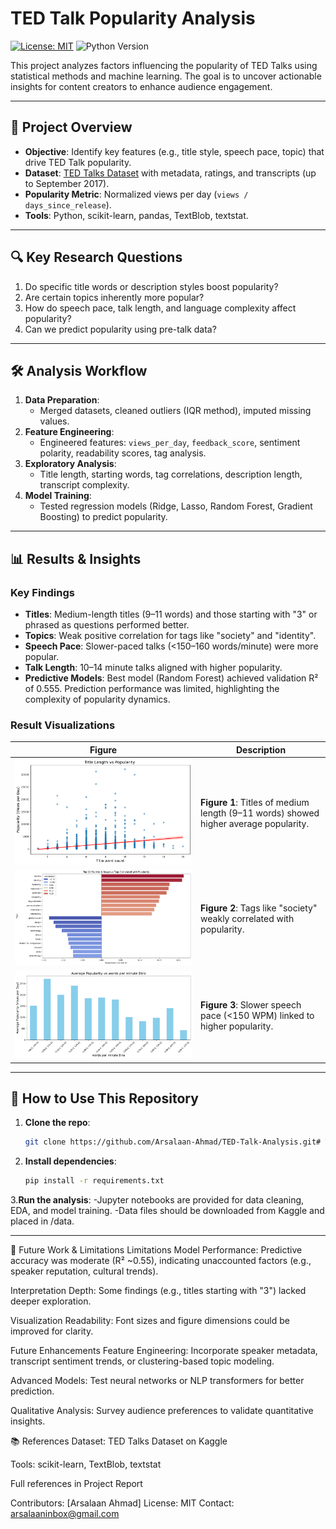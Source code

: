 # TED Talk Popularity Analysis

[![License: MIT](https://img.shields.io/badge/License-MIT-yellow.svg)](https://opensource.org/licenses/MIT)
![Python Version](https://img.shields.io/badge/python-3.8%2B-blue)

This project analyzes factors influencing the popularity of TED Talks using statistical methods and machine learning. The goal is to uncover actionable insights for content creators to enhance audience engagement.

---

## 📌 Project Overview
- **Objective**: Identify key features (e.g., title style, speech pace, topic) that drive TED Talk popularity.
- **Dataset**: [TED Talks Dataset](https://www.kaggle.com/datasets/rounakbanik/ted-talks) with metadata, ratings, and transcripts (up to September 2017).
- **Popularity Metric**: Normalized views per day (`views / days_since_release`).
- **Tools**: Python, scikit-learn, pandas, TextBlob, textstat.

---

## 🔍 Key Research Questions
1. Do specific title words or description styles boost popularity?
2. Are certain topics inherently more popular?
3. How do speech pace, talk length, and language complexity affect popularity?
4. Can we predict popularity using pre-talk data?

---

## 🛠️ Analysis Workflow
1. **Data Preparation**:  
   - Merged datasets, cleaned outliers (IQR method), imputed missing values.
2. **Feature Engineering**:  
   - Engineered features: `views_per_day`, `feedback_score`, sentiment polarity, readability scores, tag analysis.
3. **Exploratory Analysis**:  
   - Title length, starting words, tag correlations, description length, transcript complexity.
4. **Model Training**:  
   - Tested regression models (Ridge, Lasso, Random Forest, Gradient Boosting) to predict popularity.

---

## 📊 Results & Insights
### Key Findings
- **Titles**: Medium-length titles (9–11 words) and those starting with "3" or phrased as questions performed better.
- **Topics**: Weak positive correlation for tags like "society" and "identity".
- **Speech Pace**: Slower-paced talks (<150–160 words/minute) were more popular.
- **Talk Length**: 10–14 minute talks aligned with higher popularity.
- **Predictive Models**: Best model (Random Forest) achieved validation R² of 0.555. Prediction performance was limited, highlighting the complexity of popularity dynamics.

### Result Visualizations
| Figure | Description |
|--------|-------------|
| ![Title Length vs Popularity](results/fig1.png) | **Figure 1**: Titles of medium length (9–11 words) showed higher average popularity. |
| ![Tag Correlation](results/fig2.png) | **Figure 2**: Tags like "society" weakly correlated with popularity. |
| ![Speech Pace Impact](results/fig3.png) | **Figure 3**: Slower speech pace (<150 WPM) linked to higher popularity. |

---

## 📂 How to Use This Repository
1. **Clone the repo**:
   ```bash
   git clone https://github.com/Arsalaan-Ahmad/TED-Talk-Analysis.git# TED Talk Popularity Analysis

2. **Install dependencies**:
   ```bash
   pip install -r requirements.txt

3.**Run the analysis**:
  -Jupyter notebooks are provided for data cleaning, EDA, and model training.
  -Data files should be downloaded from Kaggle and placed in /data.

---

🔮 Future Work & Limitations
Limitations
Model Performance: Predictive accuracy was moderate (R² ~0.55), indicating unaccounted factors (e.g., speaker reputation, cultural trends).

Interpretation Depth: Some findings (e.g., titles starting with "3") lacked deeper exploration.

Visualization Readability: Font sizes and figure dimensions could be improved for clarity.

Future Enhancements
Feature Engineering: Incorporate speaker metadata, transcript sentiment trends, or clustering-based topic modeling.

Advanced Models: Test neural networks or NLP transformers for better prediction.

Qualitative Analysis: Survey audience preferences to validate quantitative insights.

📚 References
Dataset: TED Talks Dataset on Kaggle

Tools: scikit-learn, TextBlob, textstat

Full references in Project Report

Contributors: [Arsalaan Ahmad]
License: MIT
Contact: arsalaaninbox@gmail.com
   

